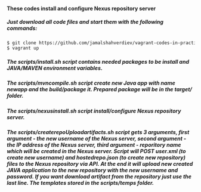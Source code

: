 #### These codes install and configure Nexus repository server

##### Just download all code files and start them with the following commands:
```bash
$ git clone https://github.com/jamalshahverdiev/vagrant-codes-in-practice.git && cd vagrant-codes-in-practice/vagrant-nexus
$ vagrant up
```

##### The **scripts/install.sh** script contains needed packages to be install and JAVA/MAVEN environment variables.

##### The **scripts/mvncompile.sh** script create new Java app with name __newapp__ and the build/package it. Prepared package will be in the __target/__ folder.

##### The **scripts/nexusinstall.sh** script install/configure Nexus repository server.

##### The **scripts/createrepoUploadartifacts.sh** script gets 3 arguments, first argument - the new username of the Nexus server, second argument - the IP address of the Nexus server, third argument - reporitory name which will be created in the Nexus server. Script will POST **user.xml** (to create new username) and **hostedrepo.json** (to create new repository) files to the Nexus repository via API. At the end it will upload new created JAVA application to the new repository with the new username and password. If you want download artifact from the repository just use the last line. The templates stored in the __scripts/temps__ folder.
